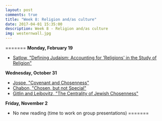 ```yaml
---
layout: post
comments: true
title: "Week 8: Religion and/as culture"
date: 2017-04-01 15:35:00
description: Week 8 - Religion and/as culture
img: westernwall.jpg
---
```



=======
**Monday, February 19**
- [Satlow, "Defining Judaism: Accounting for 'Religions' in the Study of Religion"](http://www.jstor.org/stable/pdf/4139954.pdf?refreqid=excelsior%3Ac151940e6a5161f09026231587489d4f)

**Wednesday, October 31**
- [Jospe, "Covenant and Chosenness"](https://www.myjewishlearning.com/article/covenant-and-chosenness/)
- [Chabon, "Chosen, but not Special"](http://www.nytimes.com/2010/06/06/opinion/06chabon.html?sq=chabon&st=cse&scp=2&pagewanted=all)
- [Gitlin and Leibovitz, "The Centrality of Jewish Chosenness"](http://www.tabletmag.com/scroll/35579/the-centrality-of-jewish-chosenness)


**Friday, November 2**
- No new reading (time to work on group presentations)
=======
